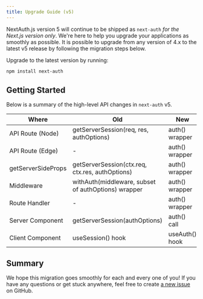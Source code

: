 ```yaml
---
title: Upgrade Guide (v5)
---
```


NextAuth.js version 5 will continue to be shipped as `next-auth` *for the Next.js version only*. We're here to help you upgrade your applications as smoothly as possible. It is possible to upgrade from any version of 4.x to the latest v5 release by following the  migration steps below.

Upgrade to the latest version by running:

```bash npm2yarn2pnpm
npm install next-auth
```

## Getting Started

Below is a summary of the high-level API changes in `next-auth` v5.

| Where                     | Old                                                 | New            |
| ------------------------- | --------------------------------------------------- | -------------- |
| API Route (Node)          | getServerSession(req, res, authOptions)             | auth() wrapper |
| API Route (Edge)          | -                                                   | auth() wrapper |
| getServerSideProps        | getServerSession(ctx.req, ctx.res, authOptions)     | auth() wrapper |
| Middleware                | withAuth(middleware, subset of authOptions) wrapper | auth() wrapper |
| Route Handler             | -                                                   | auth() wrapper |
| Server Component          | getServerSession(authOptions)                       | auth() call    |
| Client Component          | useSession() hook                                   | useAuth() hook |


## Summary

We hope this migration goes smoothly for each and every one of you! If you have any questions or get stuck anywhere, feel free to create [a new issue](https://github.com/nextauthjs/next-auth/issues/new) on GitHub.
